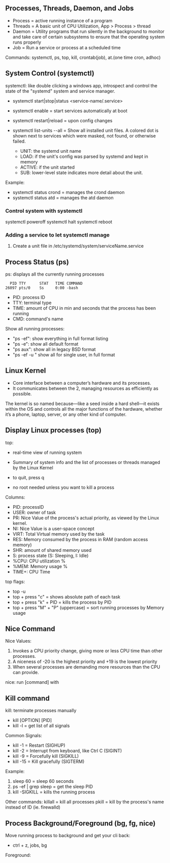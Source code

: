 ## Processes, Threads, Daemon, and Jobs
- Process = active running instance of a program
- Threads = A basic unit of CPU Utilization, App > Process > thread
- Daemon = Utility programs that run silently in the background to monitor and take care of certain subsystems to ensure that the operating system runs properly
- Job = Run a service or process at a scheduled time

Commands:
systemctl, ps, top, kill, crontab(job), at.(one time cron, adhoc)

## System Control (systemctl)
systemctl: like double clicking a windows app, introspect and control the state of the "systemd" system and service manager. 

- systemctl start|stop|status <service-name/.service>
- systemctl enable <service-name> = start services automatically at boot
- systemctl restart|reload <service-name> = upon config changes

- systemctl list-units --all = Show all installed unit files. A colored dot is shown next to services which were masked, not found, or otherwise failed.
  - UNIT: the systemd unit name
  - LOAD: if the unit's config was parsed by systemd and kept in memory
  - ACTIVE: if the unit started 
  - SUB: lower-level state indicates more detail about the unit.

Example:
- systemctl status crond = manages the crond daemon
- systemctl status atd = manages the atd daemon

### Control system with systemctl
systemctl poweroff
systemctl halt
systemctl reboot

### Adding a service to let systemctl manage
1. Create a unit file in /etc/systemd/system/serviceName.service 

## Process Status (ps)
ps: displays all the currently running processes
```
  PID TTY      STAT   TIME COMMAND
26097 pts/0    Ss     0:00 -bash
```
- PID: process ID
- TTY: terminal type 
- TIME: amount of CPU in min and seconds that the process has been running
- CMD: command's name

Show all running processes:
- "ps -ef": show everything in full format listing
- "ps -e": show all default format
- "ps aux": show all in legacy BSD format
- "ps -ef -u <username>" show all for single user, in full format

## Linux Kernel
- Core interface between a computer’s hardware and its processes.
- It communicates between the 2, managing resources as efficiently as possible.

The kernel is so named because—like a seed inside a hard shell—it exists within the OS and controls all the major functions of the hardware, whether it’s a phone, laptop, server, or any other kind of computer.


## Display Linux processes (top)
top: 
- real-time view of running system
- Summary of system info and the list of processes or threads managed by the Linux Kernel

- to quit, press q
- no root needed unless you want to kill a process

Columns:
- PID: processID
- USER: owner of task
- PR: Nice Value of the process's actual priority, as viewed by the Linux kernel.
- NI: Nice Value is a user-space concept
- VIRT: Total Virtual memory used by the task
- RES: Memory consumed by the process in RAM (random access memory)
- SHR: amount of shared memory used
- S: process state (S: Sleeping, I: Idle)
- %CPU: CPU utilization %
- %MEM: Memory usage % 
- TIME+: CPU Time

top flags:
- top -u <username>
- top + press "c" = shows absolute path of each task
- top + press "k" + PID = kills the process by PID
- top + press "M" + "P" (uppercase) = sort running processes by Memory usage

## Nice Command
Nice Values:
1. Invokes a CPU priority change, giving more or less CPU time than other processes.
2. A niceness of -20 is the highest priority and +19 is the lowest priority
3. When several processes are demanding more resources than the CPU can provide. 

nice: run [command] with

## Kill command
kill: terminate processes manually
- kill [OPTION] [PID]
- kill -l = get list of all signals

Common Signals:
- kill -1  = Restart (SIGHUP)
- kill -2  = Interrupt from keyboard, like Ctrl C (SIGINT)
- kill -9  = Forcefully kill (SIGKILL)
- kill -15 = Kill gracefully (SIGTERM)

Example:
1. sleep 60 = sleep 60 seconds
2. ps -ef | grep sleep = get the sleep PID
3. kill -SIGKILL <sleep-PID> = kills the running process

Other commands:
killall = kill all processes
pkill = kill by the process's name instead of ID (ie. firewalld)

## Process Background/Foreground (bg, fg, nice)
Move running process to background and get your cli back:
- ctrl + z, jobs, bg

Foreground:
